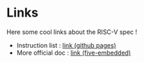 # Links

Here some cool links about the RISC-V spec !

- Instruction list : [link (github pages)](https://msyksphinz-self.github.io/riscv-isadoc/)
- More official doc : [link (five-embedded)](https://five-embeddev.com/riscv-user-isa-manual/Priv-v1.12/intro.html)
